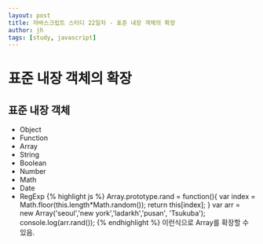 ```yaml
---
layout: post
title: 자바스크립트 스터디 22일차 - 표준 내장 객체의 확장
author: jh
tags: [study, javascript]
---
```

# 표준 내장 객체의 확장
## 표준 내장 객체
* Object
* Function
* Array
* String
* Boolean
* Number
* Math
* Date
* RegExp
{% highlight js %}
Array.prototype.rand = function(){
    var index = Math.floor(this.length*Math.random());
    return this[index];
}
var arr = new Array('seoul','new york','ladarkh','pusan', 'Tsukuba');
console.log(arr.rand());
{% endhighlight %}
이런식으로 Array를 확장할 수 있음.
